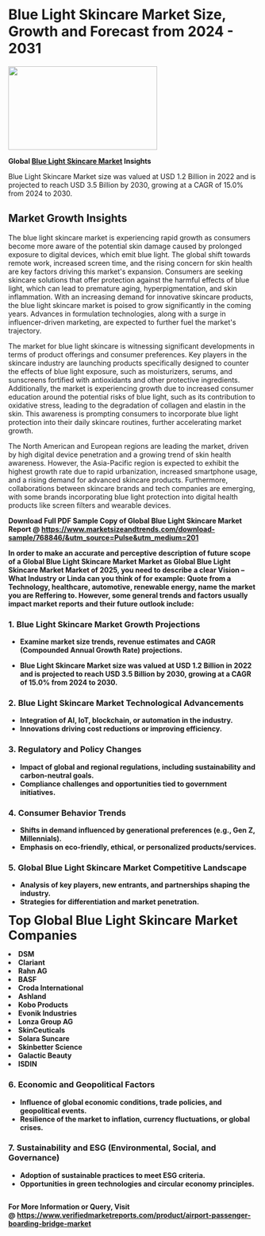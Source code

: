 <H1>Blue Light Skincare Market Size, Growth and Forecast from 2024 - 2031</H1><img class="aligncenter size-medium wp-image-584254" src="https://thirdeyenews.in/wp-content/uploads/2024/09/Global-Market-Research-300x168.jpeg" alt="" width="300" height="168" /><p><strong>Global&nbsp;<a href="https://www.marketsizeandtrends.com/download-sample/768846/&amp;utm_source=Pulse&amp;utm_medium=201">Blue Light Skincare Market</a> Insights</strong></p><p>Blue Light Skincare Market size was valued at USD 1.2 Billion in 2022 and is projected to reach USD 3.5 Billion by 2030, growing at a CAGR of 15.0% from 2024 to 2030.</p><p><h2>Market Growth Insights</h2> <p>The blue light skincare market is experiencing rapid growth as consumers become more aware of the potential skin damage caused by prolonged exposure to digital devices, which emit blue light. The global shift towards remote work, increased screen time, and the rising concern for skin health are key factors driving this market's expansion. Consumers are seeking skincare solutions that offer protection against the harmful effects of blue light, which can lead to premature aging, hyperpigmentation, and skin inflammation. With an increasing demand for innovative skincare products, the blue light skincare market is poised to grow significantly in the coming years. Advances in formulation technologies, along with a surge in influencer-driven marketing, are expected to further fuel the market's trajectory.</p> <p><strong></strong></p> <p>The market for blue light skincare is witnessing significant developments in terms of product offerings and consumer preferences. Key players in the skincare industry are launching products specifically designed to counter the effects of blue light exposure, such as moisturizers, serums, and sunscreens fortified with antioxidants and other protective ingredients. Additionally, the market is experiencing growth due to increased consumer education around the potential risks of blue light, such as its contribution to oxidative stress, leading to the degradation of collagen and elastin in the skin. This awareness is prompting consumers to incorporate blue light protection into their daily skincare routines, further accelerating market growth.</p> <p>The North American and European regions are leading the market, driven by high digital device penetration and a growing trend of skin health awareness. However, the Asia-Pacific region is expected to exhibit the highest growth rate due to rapid urbanization, increased smartphone usage, and a rising demand for advanced skincare products. Furthermore, collaborations between skincare brands and tech companies are emerging, with some brands incorporating blue light protection into digital health products like screen filters and wearable devices.</p> <p><strong></p><p><span class=""><strong>Download Full PDF Sample Copy of Global Blue Light Skincare Market Report</strong> @ <a href="https://www.marketsizeandtrends.com/download-sample/768846/&amp;utm_source=Pulse&amp;utm_medium=201" target="_blank">https://www.marketsizeandtrends.com/download-sample/768846/&amp;utm_source=Pulse&amp;utm_medium=201</a></span></p><p>In order to make an accurate and perceptive description of future scope of a Global&nbsp;Blue Light Skincare Market Market as Global&nbsp;Blue Light Skincare Market Market of 2025, you need to describe a clear Vision &ndash; What Industry or Linda can you think of for example: Quote from a Technology, healthcare, automotive, renewable energy, name the market you are Reffering to. However, some general trends and factors usually impact market reports and their future outlook include:</p><h3>1.&nbsp;<strong>Blue Light Skincare Market Growth Projections</strong></h3><ul><li>Examine market size trends, revenue estimates and CAGR (Compounded Annual Growth Rate) projections.</li><li><p>Blue Light Skincare Market size was valued at USD 1.2 Billion in 2022 and is projected to reach USD 3.5 Billion by 2030, growing at a CAGR of 15.0% from 2024 to 2030.</p></li></ul><h3>2.&nbsp;<strong>Blue Light Skincare Market Technological Advancements</strong></h3><ul><li>Integration of AI, IoT, blockchain, or automation in the industry.</li><li>Innovations driving cost reductions or improving efficiency.</li></ul><h3>3.&nbsp;<strong>Regulatory and Policy Changes</strong></h3><ul><li>Impact of global and regional regulations, including sustainability and carbon-neutral goals.</li><li>Compliance challenges and opportunities tied to government initiatives.</li></ul><h3>4.&nbsp;<strong>Consumer Behavior Trends</strong></h3><ul><li>Shifts in demand influenced by generational preferences (e.g., Gen Z, Millennials).</li><li>Emphasis on eco-friendly, ethical, or personalized products/services.</li></ul><h3>5.&nbsp;<strong>Global Blue Light Skincare Market Competitive Landscape</strong></h3><ul><li>Analysis of key players, new entrants, and partnerships shaping the industry.</li><li>Strategies for differentiation and market penetration.</li></ul><p data-pm-slice="1 1 []"><span style="color: inherit; font-family: inherit; font-size: 25px;">Top Global Blue Light Skincare Market Companies</span></p><div class="" data-test-id=""><p><li>DSM</li><li> Clariant</li><li> Rahn AG</li><li> BASF</li><li> Croda International</li><li> Ashland</li><li> Kobo Products</li><li> Evonik Industries</li><li> Lonza Group AG</li><li> SkinCeuticals</li><li> Solara Suncare</li><li> Skinbetter Science</li><li> Galactic Beauty</li><li> ISDIN</li></p></div><h3>6.&nbsp;<strong>Economic and Geopolitical Factors</strong></h3><ul><li>Influence of global economic conditions, trade policies, and geopolitical events.</li><li>Resilience of the market to inflation, currency fluctuations, or global crises.</li></ul><h3>7.&nbsp;<strong>Sustainability and ESG (Environmental, Social, and Governance)</strong></h3><ul><li>Adoption of sustainable practices to meet ESG criteria.</li><li>Opportunities in green technologies and circular economy principles.</li></ul><h2><strong style="font-size: 14px;">For More Information or Query, Visit @&nbsp;</strong><a style="background-color: #ffffff; font-size: 14px;" href="https://www.marketsizeandtrends.com/report/blue-light-skincare-market/" target="_blank">https://www.verifiedmarketreports.com/product/airport-passenger-boarding-bridge-market</a></h2>
